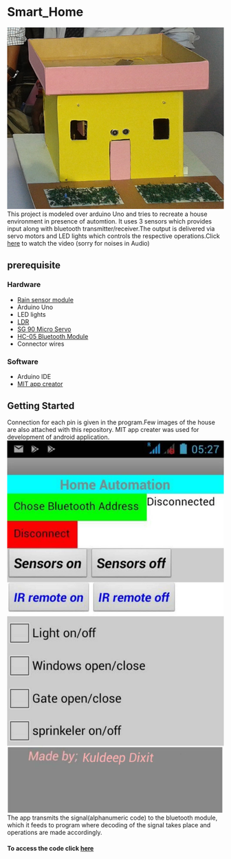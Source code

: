 # Smart_Home
![](https://raw.githubusercontent.com/Kuldeep252/Smart_Home/master/Home1.jpg)This project is modeled over arduino Uno and tries to recreate a house environment in presence of automtion.  It uses 3 sensors which provides input along with bluetooth transmitter/receiver.The output is delivered via servo motors and LED lights which controls the respective operations.Click [here](https://www.youtube.com/watch?v=9MvSyy1kmfc) to watch the video (sorry for noises in Audio)

## prerequisite
 
### Hardware
 *  [Rain sensor module](https://www.amazon.in/Generic-Rain-Sensitive-Sensor-Detection/dp/B00GTJLQSQ?tag=googinhydr18418-21&tag=googinkenshoo-21&ascsubtag=6f770f62-14d1-4016-a1b4-5fcfa200632e)
 *  Arduino Uno
 *  LED lights
 *  [LDR](https://www.amazon.in/LDR-Light-Dependent-Register-resistor/dp/B018LJPI76/ref=sr_1_2?ie=UTF8&qid=1512967276&sr=8-2&keywords=ldr) 
 *  [SG 90 Micro Servo](https://www.amazon.in/TowerPro-SG90-9g-Mini-Servo/dp/B076HP5MY1?tag=googinhydr18418-21&tag=googinkenshoo-21&ascsubtag=6f770f62-14d1-4016-a1b4-5fcfa200632e)
 *  [HC-05 Bluetooth Module](https://www.amazon.in/CENTIoT-Bluetooth-Transceiver-Module-Output/dp/B01LZTZVGQ?tag=googinhydr18418-21&tag=googinkenshoo-21&ascsubtag=6f770f62-14d1-4016-a1b4-5fcfa200632e)
 *  Connector wires
### Software
 *  Arduino IDE
 *  [MIT app creator](http://ai2.appinventor.mit.edu/)


## Getting Started
 Connection for each pin is given in the program.Few images of the house are also attached with this repository.
 MIT app creater was used for development of android application.![](https://raw.githubusercontent.com/Kuldeep252/Smart_Home/master/screenshot.jpg)The app transmits the signal(alphanumeric code) to the bluetooth module,
 which it feeds to program where decoding of the signal takes place and operations are made accordingly.
 
 #### To access the code click [here](https://github.com/Kuldeep252/Smart_Home/blob/master/Code)
